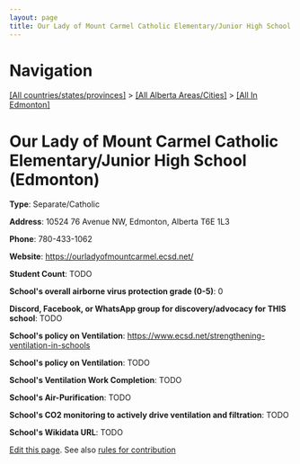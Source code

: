 ```yaml
---
layout: page
title: Our Lady of Mount Carmel Catholic Elementary/Junior High School
---
```

# Navigation

[[All countries/states/provinces]](../../..) > [[All Alberta Areas/Cities]](../..) > [[All In Edmonton]](..)

# Our Lady of Mount Carmel Catholic Elementary/Junior High School (Edmonton)

**Type**: Separate/Catholic

**Address**: 10524 76 Avenue NW, Edmonton, Alberta T6E 1L3

**Phone**: 780-433-1062

**Website**: <https://ourladyofmountcarmel.ecsd.net/>

**Student Count**: TODO

**School's overall airborne virus protection grade (0-5)**: 0

**Discord, Facebook, or WhatsApp group for discovery/advocacy for THIS school**: TODO

**School's policy on Ventilation**: <https://www.ecsd.net/strengthening-ventilation-in-schools>

**School's policy on Ventilation**: TODO

**School's Ventilation Work Completion**: TODO

**School's Air-Purification**: TODO

**School's CO2 monitoring to actively drive ventilation and filtration**: TODO

**School's Wikidata URL**: TODO


[Edit this page](https://github.com/ventilate-schools/AB/edit/main/./Edmonton/Our_Lady_of_Mount_Carmel_Catholic_Elementary_Junior_High_School.md). See also [rules for contribution](../../../contribution-rules/)